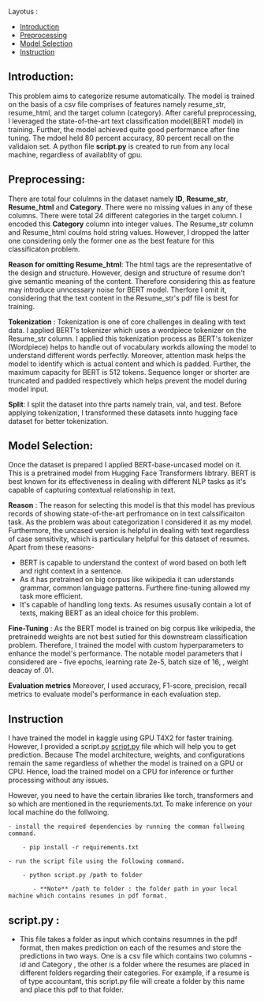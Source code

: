 Layotus :
- [Introduction](#introduction)
- [Preprocessing](#preprocessing)
- [Model Selection](#model-selection)
- [Instruction](#instruction)





## Introduction: 

This problem aims to categorize resume automatically. The model is trained on the basis of a csv file comprises of features namely resume_str, resume_html, and the target column (category). After careful preprocessing, I leveraged the state-of-the-art text classification model(BERT model) in training. Further, the model achieved quite good performance after fine tuning. The mdoel held 80 percent accuracy, 80 percent recall on the validaion set. A python file **script.py** is created to run from any local machine, regardless of availablity of gpu.


## Preprocessing:

There are total four colulmns in the dataset namely **ID**, **Resume_str**, **Resume_html** and **Category**. There were no missing values in any of these columns. There were total 24 different categories in the target column. I encoded this **Category** column into integer values. The Resume_str column and Resume_html coulms hold string values. However, I dropped the latter one considering only the former one as the best feature for this classificaton problem. 

**Reason for omitting Resume_html**: The html tags are the representative of the design and structure. However, design and structure of resume don't give semantic meaning of the content. Therefore considering this as feature may introduce unncessary noise for BERT model. Therfore I omit it, considering that the text content in the Resume_str's pdf file is best for training. 

**Tokenization** : Tokenization is one of core challenges in dealing with text data. I applied BERT's tokenizer which uses a wordpiece tokenizer on the Resume_str column. I applied this tokenization process as BERT's tokenizer (Wordpiece) helps to handle out of vocabulary workds allowing the model to understand different words perfectly. Moreover, attention mask helps the model to identify which is actual content and which is padded. Further, the maximum capacity for BERT is 512 tokens. Sequence longer or shorter are truncated and padded respectively which helps prevent the model during model input.

**Split**: I split the dataset into thre parts namely train, val, and test. Before applying tokenization, I transformed these datasets innto hugging face dataset for better tokenization. 


## Model Selection: 

Once the dataset is prepared I applied BERT-base-uncased model on it. This is a pretrained model from Hugging Face Transformers libtrary. BERT is best known for its effectiveness in dealing with different NLP tasks as it's capable of capturing contextual relationship in text.

**Reason** : The reason for selecting this model is that this model has previous records of showing state-of-the-art perfromance on in text calssificaiton task. As the problem was about categorization I considered it as my model. Furthermore, the uncased version is helpful in dealing with text regardless of case sensitivity, which is particulary helpful for this dataset of resumes. Apart from these reasons- 

   - BERT is capable to understand the context of word based on both left and right context in a sentence.
   - As it has pretrained on big corpus like wikipedia it can uderstands grammar, common language patterns. Furthere fine-tuning allowed my task more efficient.
   - It's capable of handling long texts. As resumes ususally contain a lot of texts, making BERT as an ideal choice for this problem.

**Fine-Tuning** : As the BERT model is trained on big corpus like wikipedia, the pretrainedd weights are not best sutied for this downstream classification problem. Therefore, I trained the model with custom hyperparameters to enhance the model's
 performance. The notable model parameters that i considered are  - five epochs, learning rate 2e-5, batch size of 16, , weight deacay of .01. 

 **Evaluation metrics** Moreover, I used accuracy, F1-score, precision, recall metrics to evaluate model's performance in each evaluation step.



 ## Instruction 

 I have trained the model in kaggle using GPU T4X2 for faster training. However, I provided a script.py [script.py](#scriptpy-) file which will help you to get prediction. Because The model architecture, weights, and configurations remain the same regardless of whether the model is trained on a GPU or CPU. Hence, load the trained model on a CPU for inference or further processing without any issues. 

 However, you need to have the certain libraries like torch, transformers and so which are mentioned in the requriements.txt. To make inference on your local machine do the follwoing.
     
    - install the required dependencies by running the comman follwoing command.

        - pip install -r requirements.txt

    - run the script file using the following command.

        - python script.py /path to folder

           - **Note** /path to folder : the folder path in your local machine which contains resumes in pdf format.













 ## script.py : 
   - This file takes a folder as input which contains resumnes in the pdf format, then makes prediction on each of the resumes and store the predictions in two ways. One is a csv file which contains two columns - id and  Category , the other is a folder where the resumes are placed in different folders regarding their categories. For example, if a resume is of type accountant, this script.py file will create a folder by this name and place this pdf to that folder.